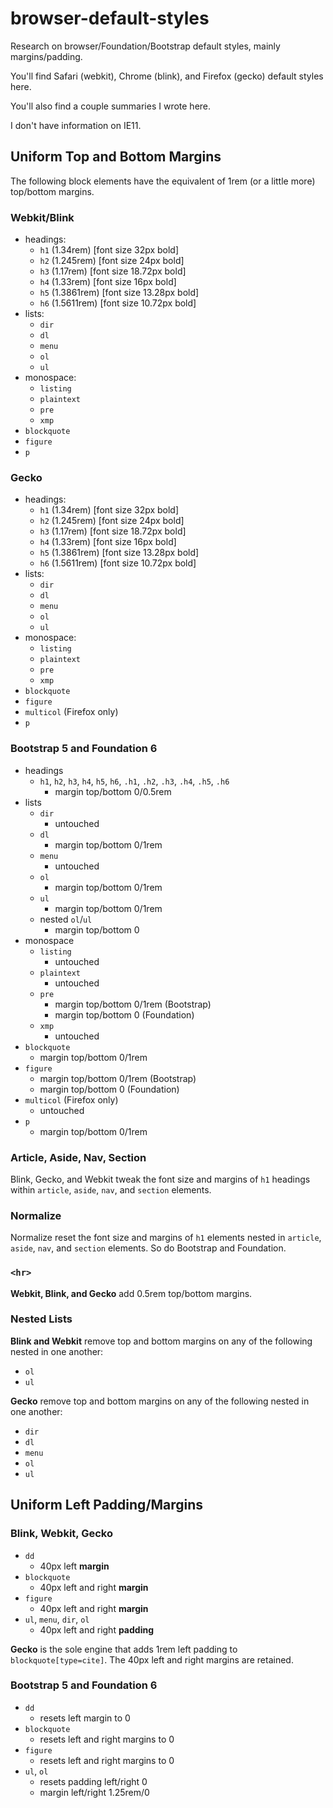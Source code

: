 # browser-default-styles

Research on browser/Foundation/Bootstrap default styles, mainly
margins/padding.

You'll find Safari (webkit), Chrome (blink), and Firefox (gecko)
default styles here.

You'll also find a couple summaries I wrote here.

I don't have information on IE11.

## Uniform Top and Bottom Margins

The following block elements have the equivalent of 1rem (or a little
more) top/bottom margins.

### Webkit/Blink

-   headings:
    -   `h1` (1.34rem) [font size 32px bold]
    -   `h2` (1.245rem) [font size 24px bold]
    -   `h3` (1.17rem) [font size 18.72px bold]
    -   `h4` (1.33rem) [font size 16px bold]
    -   `h5` (1.3861rem) [font size 13.28px bold]
    -   `h6` (1.5611rem) [font size 10.72px bold]
-   lists:
    -   `dir`
    -   `dl`
    -   `menu`
    -   `ol`
    -   `ul`
-   monospace:
    -   `listing`
    -   `plaintext`
    -   `pre`
    -   `xmp`
-   `blockquote`
-   `figure`
-   `p`

### Gecko

-   headings:
    -   `h1` (1.34rem) [font size 32px bold]
    -   `h2` (1.245rem) [font size 24px bold]
    -   `h3` (1.17rem) [font size 18.72px bold]
    -   `h4` (1.33rem) [font size 16px bold]
    -   `h5` (1.3861rem) [font size 13.28px bold]
    -   `h6` (1.5611rem) [font size 10.72px bold]
-   lists:
    -   `dir`
    -   `dl`
    -   `menu`
    -   `ol`
    -   `ul`
-   monospace:
    -   `listing`
    -   `plaintext`
    -   `pre`
    -   `xmp`
-   `blockquote`
-   `figure`
-   `multicol` (Firefox only)
-   `p`

### Bootstrap 5 and Foundation 6

-   headings
    -   `h1`, `h2`, `h3`, `h4`, `h5`, `h6`, `.h1`, `.h2`, `.h3`, `.h4`, `.h5`, `.h6`
        -   margin top/bottom 0/0.5rem
-   lists
    -   `dir`
        -   untouched
    -   `dl`
        -   margin top/bottom 0/1rem
    -   `menu`
        -   untouched
    -   `ol`
        -   margin top/bottom 0/1rem
    -   `ul`
        -   margin top/bottom 0/1rem
    -   nested `ol`/`ul`
        -   margin top/bottom 0
-   monospace
    -   `listing`
        -   untouched
    -   `plaintext`
        -   untouched
    -   `pre`
        -   margin top/bottom 0/1rem (Bootstrap)
        -   margin top/bottom 0 (Foundation)
    -   `xmp`
        -   untouched
-   `blockquote`
    -   margin top/bottom 0/1rem
-   `figure`
    -   margin top/bottom 0/1rem (Bootstrap)
    -   margin top/bottom 0 (Foundation)
-   `multicol` (Firefox only)
    -   untouched
-   `p`
    -   margin top/bottom 0/1rem

### Article, Aside, Nav, Section

Blink, Gecko, and Webkit tweak the font size and margins of `h1`
headings within `article`, `aside`, `nav`, and `section` elements.

### Normalize

Normalize reset the font size and margins of `h1` elements nested in
`article`, `aside`, `nav`, and `section` elements.  So do Bootstrap
and Foundation.

### `<hr>`

**Webkit, Blink, and Gecko** add 0.5rem top/bottom margins.

### Nested Lists

**Blink and Webkit** remove top and bottom margins on any of the
following nested in one another:

-   `ol`
-   `ul`

**Gecko** remove top and bottom margins on any of the following nested
in one another:

-   `dir`
-   `dl`
-   `menu`
-   `ol`
-   `ul`

## Uniform Left Padding/Margins

### Blink, Webkit, Gecko

-   `dd`
    -   40px left **margin**
-   `blockquote`
    -   40px left and right **margin**
-   `figure`
    -   40px left and right **margin**
-   `ul`, `menu`, `dir`, `ol`
    -   40px left and right **padding**
    
**Gecko** is the sole engine that adds 1rem left padding to
`blockquote[type=cite]`.  The 40px left and right margins are
retained.

### Bootstrap 5 and Foundation 6

-   `dd`
    -   resets left margin to 0
-   `blockquote`
    -   resets left and right margins to 0
-   `figure`
    -   resets left and right margins to 0
-   `ul`, `ol`
    -   resets padding left/right 0
    -   margin left/right 1.25rem/0
